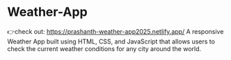 # Weather-App
👉check out: https://prashanth-weather-app2025.netlify.app/
A responsive Weather App built using HTML, CSS, and JavaScript that allows users to check the current weather conditions for any city around the world.
